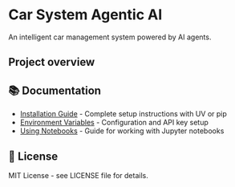 # Car System Agentic AI

An intelligent car management system powered by AI agents.

## Project overview

## 📚 Documentation

- [Installation Guide](docs/installation-guide.md) - Complete setup instructions with UV or pip
- [Environment Variables](docs/environment-variables.md) - Configuration and API key setup
- [Using Notebooks](docs/using-notebooks.md) - Guide for working with Jupyter notebooks

## 📝 License

MIT License - see LICENSE file for details.
